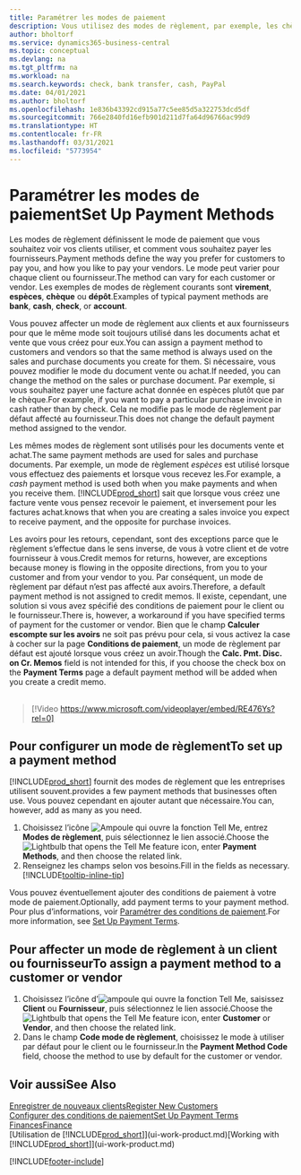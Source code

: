 ```yaml
---
title: Paramétrer les modes de paiement
description: Vous utilisez des modes de règlement, par exemple, les chèques, le transfert bancaire, les espèces, ou Paypal, pour définir la façon dont les factures vente et achat sont payées.
author: bholtorf
ms.service: dynamics365-business-central
ms.topic: conceptual
ms.devlang: na
ms.tgt_pltfrm: na
ms.workload: na
ms.search.keywords: check, bank transfer, cash, PayPal
ms.date: 04/01/2021
ms.author: bholtorf
ms.openlocfilehash: 1e836b43392cd915a77c5ee85d5a322753dcd5df
ms.sourcegitcommit: 766e2840fd16efb901d211d7fa64d96766ac99d9
ms.translationtype: HT
ms.contentlocale: fr-FR
ms.lasthandoff: 03/31/2021
ms.locfileid: "5773954"
---
```

# <a name="set-up-payment-methods"></a><span data-ttu-id="ded4d-103">Paramétrer les modes de paiement</span><span class="sxs-lookup"><span data-stu-id="ded4d-103">Set Up Payment Methods</span></span>

<span data-ttu-id="ded4d-104">Les modes de règlement définissent le mode de paiement que vous souhaitez voir vos clients utiliser, et comment vous souhaitez payer les fournisseurs.</span><span class="sxs-lookup"><span data-stu-id="ded4d-104">Payment methods define the way you prefer for customers to pay you, and how you like to pay your vendors.</span></span> <span data-ttu-id="ded4d-105">Le mode peut varier pour chaque client ou fournisseur.</span><span class="sxs-lookup"><span data-stu-id="ded4d-105">The method can vary for each customer or vendor.</span></span> <span data-ttu-id="ded4d-106">Les exemples de modes de règlement courants sont **virement**, **espèces**, **chèque** ou **dépôt**.</span><span class="sxs-lookup"><span data-stu-id="ded4d-106">Examples of typical payment methods are **bank**, **cash**, **check**, or **account**.</span></span>

<span data-ttu-id="ded4d-107">Vous pouvez affecter un mode de règlement aux clients et aux fournisseurs pour que le même mode soit toujours utilisé dans les documents achat et vente que vous créez pour eux.</span><span class="sxs-lookup"><span data-stu-id="ded4d-107">You can assign a payment method to customers and vendors so that the same method is always used on the sales and purchase documents you create for them.</span></span> <span data-ttu-id="ded4d-108">Si nécessaire, vous pouvez modifier le mode du document vente ou achat.</span><span class="sxs-lookup"><span data-stu-id="ded4d-108">If needed, you can change the method on the sales or purchase document.</span></span> <span data-ttu-id="ded4d-109">Par exemple, si vous souhaitez payer une facture achat donnée en espèces plutôt que par le chèque.</span><span class="sxs-lookup"><span data-stu-id="ded4d-109">For example, if you want to pay a particular purchase invoice in cash rather than by check.</span></span> <span data-ttu-id="ded4d-110">Cela ne modifie pas le mode de règlement par défaut affecté au fournisseur.</span><span class="sxs-lookup"><span data-stu-id="ded4d-110">This does not change the default payment method assigned to the vendor.</span></span>

<span data-ttu-id="ded4d-111">Les mêmes modes de règlement sont utilisés pour les documents vente et achat.</span><span class="sxs-lookup"><span data-stu-id="ded4d-111">The same payment methods are used for sales and purchase documents.</span></span> <span data-ttu-id="ded4d-112">Par exemple, un mode de règlement _espèces_ est utilisé lorsque vous effectuez des paiements et lorsque vous recevez les.</span><span class="sxs-lookup"><span data-stu-id="ded4d-112">For example, a _cash_ payment method is used both when you make payments and when you receive them.</span></span> [!INCLUDE[prod_short](includes/prod_short.md)] <span data-ttu-id="ded4d-113">sait que lorsque vous créez une facture vente vous pensez recevoir le paiement, et inversement pour les factures achat.</span><span class="sxs-lookup"><span data-stu-id="ded4d-113">knows that when you are creating a sales invoice you expect to receive payment, and the opposite for purchase invoices.</span></span>

<span data-ttu-id="ded4d-114">Les avoirs pour les retours, cependant, sont des exceptions parce que le règlement s’effectue dans le sens inverse, de vous à votre client et de votre fournisseur à vous.</span><span class="sxs-lookup"><span data-stu-id="ded4d-114">Credit memos for returns, however, are exceptions because money is flowing in the opposite directions, from you to your customer and from your vendor to you.</span></span> <span data-ttu-id="ded4d-115">Par conséquent, un mode de règlement par défaut n’est pas affecté aux avoirs.</span><span class="sxs-lookup"><span data-stu-id="ded4d-115">Therefore, a default payment method is not assigned to credit memos.</span></span> <span data-ttu-id="ded4d-116">Il existe, cependant, une solution si vous avez spécifié des conditions de paiement pour le client ou le fournisseur.</span><span class="sxs-lookup"><span data-stu-id="ded4d-116">There is, however, a workaround if you have specified terms of payment for the customer or vendor.</span></span> <span data-ttu-id="ded4d-117">Bien que le champ **Calculer escompte sur les avoirs** ne soit pas prévu pour cela, si vous activez la case à cocher sur la page **Conditions de paiement**, un mode de règlement par défaut est ajouté lorsque vous créez un avoir.</span><span class="sxs-lookup"><span data-stu-id="ded4d-117">Though the **Calc. Pmt. Disc. on Cr. Memos** field is not intended for this, if you choose the check box on the **Payment Terms** page a default payment method will be added when you create a credit memo.</span></span> <br><br>  

> [!Video https://www.microsoft.com/videoplayer/embed/RE476Ys?rel=0]

## <a name="to-set-up-a-payment-method"></a><span data-ttu-id="ded4d-118">Pour configurer un mode de règlement</span><span class="sxs-lookup"><span data-stu-id="ded4d-118">To set up a payment method</span></span>

[!INCLUDE[prod_short](includes/prod_short.md)] <span data-ttu-id="ded4d-119">fournit des modes de règlement que les entreprises utilisent souvent.</span><span class="sxs-lookup"><span data-stu-id="ded4d-119">provides a few payment methods that businesses often use.</span></span> <span data-ttu-id="ded4d-120">Vous pouvez cependant en ajouter autant que nécessaire.</span><span class="sxs-lookup"><span data-stu-id="ded4d-120">You can, however, add as many as you need.</span></span>

1. <span data-ttu-id="ded4d-121">Choisissez l’icône ![Ampoule qui ouvre la fonction Tell Me](media/ui-search/search_small.png "Dites-moi ce que vous voulez faire"), entrez **Modes de règlement**, puis sélectionnez le lien associé.</span><span class="sxs-lookup"><span data-stu-id="ded4d-121">Choose the ![Lightbulb that opens the Tell Me feature](media/ui-search/search_small.png "Tell me what you want to do") icon, enter **Payment Methods**, and then choose the related link.</span></span>
2. <span data-ttu-id="ded4d-122">Renseignez les champs selon vos besoins.</span><span class="sxs-lookup"><span data-stu-id="ded4d-122">Fill in the fields as necessary.</span></span> [!INCLUDE[tooltip-inline-tip](includes/tooltip-inline-tip_md.md)]

<span data-ttu-id="ded4d-123">Vous pouvez éventuellement ajouter des conditions de paiement à votre mode de paiement.</span><span class="sxs-lookup"><span data-stu-id="ded4d-123">Optionally, add payment terms to your payment method.</span></span> <span data-ttu-id="ded4d-124">Pour plus d’informations, voir [Paramétrer des conditions de paiement](finance-payment-terms.md).</span><span class="sxs-lookup"><span data-stu-id="ded4d-124">For more information, see [Set Up Payment Terms](finance-payment-terms.md).</span></span>  

## <a name="to-assign-a-payment-method-to-a-customer-or-vendor"></a><span data-ttu-id="ded4d-125">Pour affecter un mode de règlement à un client ou fournisseur</span><span class="sxs-lookup"><span data-stu-id="ded4d-125">To assign a payment method to a customer or vendor</span></span>

1. <span data-ttu-id="ded4d-126">Choisissez l’icône d’![ampoule qui ouvre la fonction Tell Me](media/ui-search/search_small.png "Dites-moi ce que vous voulez faire"), saisissez **Client** ou **Fournisseur**, puis sélectionnez le lien associé.</span><span class="sxs-lookup"><span data-stu-id="ded4d-126">Choose the ![Lightbulb that opens the Tell Me feature](media/ui-search/search_small.png "Tell me what you want to do") icon, enter **Customer** or **Vendor**, and then choose the related link.</span></span>
2. <span data-ttu-id="ded4d-127">Dans le champ **Code mode de règlement**, choisissez le mode à utiliser par défaut pour le client ou le fournisseur.</span><span class="sxs-lookup"><span data-stu-id="ded4d-127">In the **Payment Method Code** field, choose the method to use by default for the customer or vendor.</span></span>

## <a name="see-also"></a><span data-ttu-id="ded4d-128">Voir aussi</span><span class="sxs-lookup"><span data-stu-id="ded4d-128">See Also</span></span>

[<span data-ttu-id="ded4d-129">Enregistrer de nouveaux clients</span><span class="sxs-lookup"><span data-stu-id="ded4d-129">Register New Customers</span></span>](sales-how-register-new-customers.md)  
[<span data-ttu-id="ded4d-130">Configurer des conditions de paiement</span><span class="sxs-lookup"><span data-stu-id="ded4d-130">Set Up Payment Terms</span></span>](finance-payment-terms.md)  
[<span data-ttu-id="ded4d-131">Finances</span><span class="sxs-lookup"><span data-stu-id="ded4d-131">Finance</span></span>](finance.md)  
<span data-ttu-id="ded4d-132">[Utilisation de [!INCLUDE[prod_short](includes/prod_short.md)]](ui-work-product.md)</span><span class="sxs-lookup"><span data-stu-id="ded4d-132">[Working with [!INCLUDE[prod_short](includes/prod_short.md)]](ui-work-product.md)</span></span>  


[!INCLUDE[footer-include](includes/footer-banner.md)]